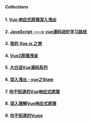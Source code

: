 
##### Collections

#### 1. [Vue 响应式原理深入浅出](https://zhuanlan.zhihu.com/p/28420779)
#### 2. [JavaScript ---> vue源码进阶学习路线](https://github.com/monkeyWangs/vueStudy)
#### 3. [我的 Vue.js 之旅](https://github.com/f2e-journey/xueqianban/issues/5)
#### 4. [Vue2原理浅谈](http://imhjm.com/article/59b902107dd03248a2e8d584)
#### 5. [大白话Vue源码系列](https://juejin.im/post/5a4b3cbb6fb9a045211f131d)
#### 6. [深入浅出 - vue之State](https://github.com/berwin/Blog/issues/13)
#### 7. [你不知道的Vue响应式原理](https://juejin.im/post/5a734b6cf265da4e70719386#heading-6)
#### 8. [深入理解Vue响应式原理](http://jungahuang.com/2018/02/07/About-responsive-of-Vue/#more)
#### 9. [你不知道的Vuejs](https://github.com/yugasun/You-Dont-Know-Vuejs)
